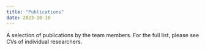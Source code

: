 ```yaml
---
title: "Publications"
date: 2023-10-16
---
```


A selection of publications by the team members. For the full list, please see CVs of
individual researchers.
